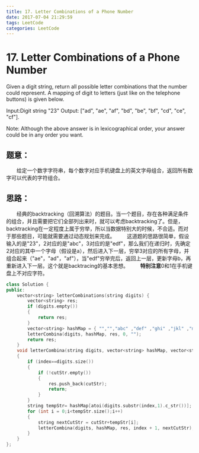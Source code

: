 ```yaml
---
title: 17. Letter Combinations of a Phone Number
date: 2017-07-04 21:29:59
tags: LeetCode
categories: LeetCode
---
```


# 17. Letter Combinations of a Phone Number

Given a digit string, return all possible letter combinations that the number could represent.
A mapping of digit to letters (just like on the telephone buttons) is given below.

Input:Digit string "23"
Output: ["ad", "ae", "af", "bd", "be", "bf", "cd", "ce", "cf"].

Note:
Although the above answer is in lexicographical order, your answer could be in any order you want. 

<!--more-->

## 题意：

　　给定一个数字字符串，每个数字对应手机键盘上的英文字母组合，返回所有数字可以代表的字符组合。

## 思路：

　　经典的backtracking（回溯算法）的题目。当一个题目，存在各种满足条件的组合，并且需要把它们全部列出来时，就可以考虑backtracking了。但是，backtracking在一定程度上属于穷举，所以当数据特别大的时候，不合适。而对于那些题目，可能就需要通过动态规划来完成。
　　这道题的思路很简单，假设输入的是"23"，2对应的是"abc"，3对应的是"edf"，那么我们在递归时，先确定2对应的其中一个字母（假设是a），然后进入下一层，穷举3对应的所有字母，并组合起来（"ae"，"ad"，"af"），当"edf"穷举完后，返回上一层，更新字母b，再重新进入下一层。这个就是backtracing的基本思想。
　　**特别注意**0和1在手机键盘上不对应字符。

```c++
class Solution {
public:
	vector<string> letterCombinations(string digits) {
		vector<string> res;
		if (digits.empty())
		{
			return res;
		}
		vector<string> hashMap = { "","","abc" ,"def" ,"ghi" ,"jkl" ,"mno" ,"pqrs" ,"tuv" ,"wxyz" };//0,1下标对应的是空字符串
		letterCombina(digits, hashMap, res, 0, "");
		return res;
	}
	void letterCombina(string digits, vector<string> hashMap, vector<string> &res, int index, string cutStr)//返回上一层要记录结果值，左移用引用参数
	{
		if (index==digits.size())
		{
			if (!cutStr.empty())
			{
				res.push_back(cutStr);
				return;
			}
		}
		string tempStr= hashMap[atoi(digits.substr(index,1).c_str())];
		for (int i = 0;i<tempStr.size();i++)
		{
			string nextCutStr = cutStr+tempStr[i];
			letterCombina(digits, hashMap, res, index + 1, nextCutStr);
		}
	}
};

```

